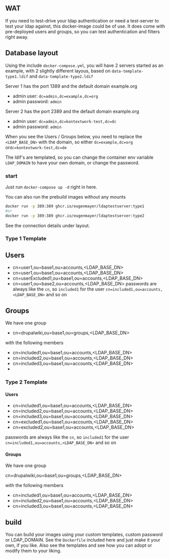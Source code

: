 ## WAT

If you need to test-drive your ldap authentication or need a test-server to test your ldap against, this docker-image could be of use. It does come with pre-deployed users and groups, so you can test authentication and filters right away.

## Database layout

Using the include `docker-compose.yml`, you will have 2 servers started as an example, with 2 slightly different layous, based on `data-template-type1.ldif` and `data-template-type2.ldif`

Server 1 has the port 1389 and the default domain example.org
- admin user: `dc=admin,dc=example,dc=org`
- admin password: `admin`

Server 2 has the port 2389 and the default domain example.org
- admin user: `dc=admin,dc=kontextwork-test,dc=dc`
- admin password: `admin`

When you see the Users / Groups below, you need to replace the `<LDAP_BASE_DN>` with the domain, so either `dc=example,dc=org` or`dc=kontextwork-test,dc=de`

The ldif's are templated, so you can change the container env variable `LDAP_DOMAIN` to have your own domain, or change the password.

### start

Just run `docker-compose up -d` right in here.

You can also run the prebuild images without any mounts

```bash
docker run -p 389:389 ghcr.io/eugenmayer/ldaptestserver:type1
#or 
docker run -p 389:389 ghcr.io/eugenmayer/ldaptestserver:type2
```

See the connection details under layout.

### Type 1 Template

## Users
- cn=user1,ou=base1,ou=accounts,<LDAP_BASE_DN>
- cn=user1,ou=base1,ou=accounts,<LDAP_BASE_DN>
- cn=userExcluded1,ou=base1,ou=accounts,<LDAP_BASE_DN>
- cn=user1,ou=base2,ou=accounts,<LDAP_BASE_DN>
passwords are always like the `cn`, so `included1` for the user `cn=included1,ou=accounts,<LDAP_BASE_DN>` and so on

## Groups

We have one group

- cn=drupalwiki,ou=base1,ou=groups,<LDAP_BASE_DN>

with the following members

- cn=included1,ou=base1,ou=accounts,<LDAP_BASE_DN>
- cn=included2,ou=base1,ou=accounts,<LDAP_BASE_DN>
- cn=included3,ou=base1,ou=accounts,<LDAP_BASE_DN>
- 

### Type 2 Template

#### Users
- cn=included1,ou=base1,ou=accounts,<LDAP_BASE_DN>
- cn=included2,ou=base1,ou=accounts,<LDAP_BASE_DN>
- cn=included3,ou=base1,ou=accounts,<LDAP_BASE_DN>
- cn=excluded1,ou=base1,ou=accounts,<LDAP_BASE_DN>
- cn=excluded2,ou=base1,ou=accounts,<LDAP_BASE_DN>

passwords are always like the `cn`, so `included1` for the user `cn=included1,ou=accounts,<LDAP_BASE_DN>` and so on

#### Groups

We have one group

cn=drupalwiki,ou=base1,ou=groups,<LDAP_BASE_DN>

with the following members

- cn=included1,ou=base1,ou=accounts,<LDAP_BASE_DN>
- cn=included2,ou=base1,ou=accounts,<LDAP_BASE_DN>
- cn=included3,ou=base1,ou=accounts,<LDAP_BASE_DN>

## build

You can build your images using your custom templates, custom password or LDAP_DOMAIN. See the `Dockerfile` included here
and just make it your own, if you like. Also see the templates and see how you can adopt or modify them to your liking.

